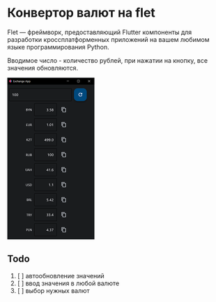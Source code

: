 # Конвертор валют на flet


Flet — фреймворк, предоставляющий Flutter компоненты для разработки кроссплатформенных приложений на вашем любимом языке программирования Python.

Вводимое число - количество рублей, при нажатии на кнопку, все значения обновляются.


![img.png](img.png)

## Todo
1. [ ] автообновление значений
2. [ ] ввод значения в любой валюте
3. [ ] выбор нужных валют